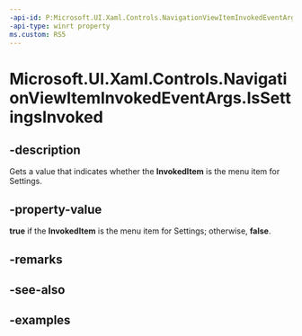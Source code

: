 ```yaml
---
-api-id: P:Microsoft.UI.Xaml.Controls.NavigationViewItemInvokedEventArgs.IsSettingsInvoked
-api-type: winrt property
ms.custom: RS5
---
```

<!-- Property syntax.
public bool IsSettingsInvoked { get; }
-->

# Microsoft.UI.Xaml.Controls.NavigationViewItemInvokedEventArgs.IsSettingsInvoked


## -description

Gets a value that indicates whether the **InvokedItem** is the menu item for Settings.


## -property-value

**true** if the **InvokedItem** is the menu item for Settings; otherwise, **false**.


## -remarks


## -see-also


## -examples


